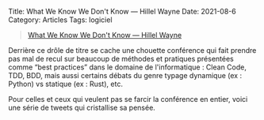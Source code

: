 Title: What We Know We Don't Know — Hillel Wayne
Date: 2021-08-6
Category: Articles
Tags: logiciel

> [What We Know We Don't Know &mdash; Hillel Wayne](https://hillelwayne.com/talks/what-we-know-we-dont-know)

Derrière ce drôle de titre se cache une chouette conférence qui fait prendre pas mal de recul sur beaucoup de méthodes et pratiques présentées comme “best practices” dans le domaine de l'informatique : Clean Code, TDD, BDD, mais aussi certains débats du genre typage dynamique (ex : Python) vs statique (ex : Rust), etc.

Pour celles et ceux qui veulent pas se farcir la conférence en entier, voici une série de tweets qui cristallise sa pensée.
